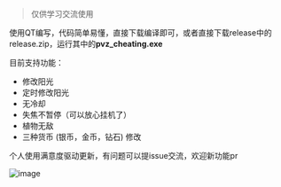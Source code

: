 > 仅供学习交流使用

使用QT编写，代码简单易懂，直接下载编译即可，或者直接下载release中的release.zip，运行其中的**pvz_cheating.exe**

目前支持功能：
- 修改阳光
- 定时修改阳光
- 无冷却
- 失焦不暂停（可以放心挂机了）
- 植物无敌
- 三种货币 (银币，金币，钻石) 修改

个人使用满意度驱动更新，有问题可以提issue交流，欢迎新功能pr

![image](https://github.com/ZJamss/PVZ_Cheating/assets/76551468/a5a740ff-73b4-4534-ad77-4894bd295df1)




